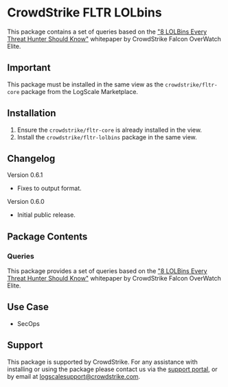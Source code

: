 # CrowdStrike FLTR LOLbins

This package contains a set of queries based on the ["8 LOLBins Every Threat Hunter Should Know"]("https://www.crowdstrike.com/resources/white-papers/8-lolbins-every-threat-hunter-should-know/") whitepaper by CrowdStrike Falcon OverWatch Elite.

## Important

This package must be installed in the same view as the `crowdstrike/fltr-core` package from the LogScale Marketplace.

## Installation

1. Ensure the `crowdstrike/fltr-core` is already installed in the view.
2. Install the `crowdstrike/fltr-lolbins` package in the same view.

## Changelog

Version 0.6.1
- Fixes to output format. 

Version 0.6.0
- Initial public release.

## Package Contents

### Queries

This package provides a set of queries based on the ["8 LOLBins Every Threat Hunter Should Know"]("https://www.crowdstrike.com/resources/white-papers/8-lolbins-every-threat-hunter-should-know/") whitepaper by CrowdStrike Falcon OverWatch Elite.

## Use Case

- SecOps

## Support

This package is supported by CrowdStrike. For any assistance with installing or using the package please contact us via the [support portal](https://www.crowdstrike.com/products/observability-and-log-management/support/), or by email at logscalesupport@crowdstrike.com.
